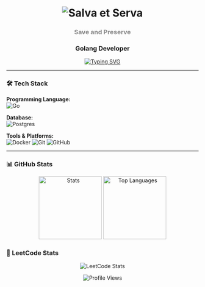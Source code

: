 <h1 align="center">
  <img src="https://readme-typing-svg.demolab.com?font=Fira+Code&weight=600&size=32&duration=3000&pause=1000&color=22D3EE&center=true&vCenter=true&width=435&repeat=false&lines=Salva+et+Serva" alt="Salva et Serva" />
</h1>
<h3 align="center" style="color: #888;">
  Save and Preserve
</h3>

<h3 align="center">Golang Developer</h3>

<p align="center">
  <a href="https://git.io/typing-svg">
    <img src="https://readme-typing-svg.demolab.com?font=Fira+Code&pause=1000&color=22D3EE&center=true&vCenter=true&width=435&lines=Writing+clean+and+efficient+code;Building+reliable+backend+systems;Always+learning+new+things" alt="Typing SVG" />
  </a>
</p>

---

### 🛠️ Tech Stack

**Programming Language:**  
![Go](https://img.shields.io/badge/Go-00ADD8?style=flat-square&logo=go&logoColor=white)

**Database:**  
![Postgres](https://img.shields.io/badge/PostgreSQL-4169E1?style=flat-square&logo=postgresql&logoColor=white)

**Tools & Platforms:**  
![Docker](https://img.shields.io/badge/Docker-2496ED?style=flat-square&logo=docker&logoColor=white)
![Git](https://img.shields.io/badge/Git-F05032?style=flat-square&logo=git&logoColor=white)
![GitHub](https://img.shields.io/badge/GitHub-181717?style=flat-square&logo=github&logoColor=white)

---

### 📊 GitHub Stats

<p align="center">
  <img src="https://github-readme-stats.vercel.app/api?username=markbelaev&show_icons=true&theme=nightowl&hide_border=true" alt="Stats" height="165"/>
  <img src="https://github-readme-stats.vercel.app/api/top-langs/?username=markbelaev&layout=compact&theme=nightowl&hide_border=true&langs_count=6" alt="Top Languages" height="165"/>
</p>

### 🧠 LeetCode Stats

<p align="center">
  <img src="https://leetcard.jacoblin.cool/markbelaev?theme=dark&font=Abel&ext=contest" alt="LeetCode Stats" />
</p>

<p align="center">
  <img src="https://komarev.com/ghpvc/?username=markbelaev&style=flat-square&color=blue" alt="Profile Views"/>
</p>
